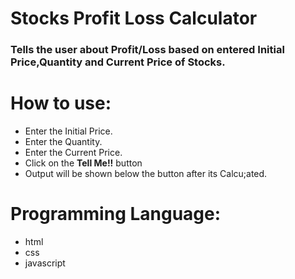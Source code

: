 # Stocks Profit Loss Calculator
### Tells the user about Profit/Loss based on entered Initial Price,Quantity and Current Price of Stocks.

# How to use:
 - Enter the Initial Price.
 - Enter the Quantity.
 - Enter the Current Price.
 - Click on the **Tell Me!!** button
 - Output will be shown below the button after its Calcu;ated.

# Programming Language:
 - html
 - css 
 - javascript
